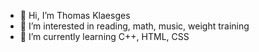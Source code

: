- 👋 Hi, I’m Thomas Klaesges
- 👀 I’m interested in reading, math, music, weight training
- 🌱 I’m currently learning C++, HTML, CSS

<!---
ThomasKla06/ThomasKla06 is a ✨ special ✨ repository because its `README.md` (this file) appears on your GitHub profile.
You can click the Preview link to take a look at your changes.
--->
